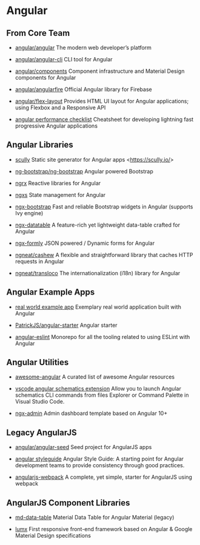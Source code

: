 # Angular

## From Core Team

- [angular/angular](https://github.com/angular/angular)
  The modern web developer’s platform

- [angular/angular-cli](https://github.com/angular/angular-cli)
  CLI tool for Angular

- [angular/components](https://github.com/angular/components)
  Component infrastructure and Material Design components for Angular

- [angular/angularfire](https://github.com/angular/angularfire)
  Official Angular library for Firebase

- [angular/flex-layout](https://github.com/angular/flex-layout)
  Provides HTML UI layout for Angular applications; using Flexbox and a Responsive API

- [angular performance checklist](https://github.com/mgechev/angular-performance-checklist)
  Cheatsheet for developing lightning fast progressive Angular applications

## Angular Libraries

- [scully](https://github.com/scullyio/scully)
  Static site generator for Angular apps <<https://scully.io/>>

- [ng-bootstrap/ng-bootstrap](https://github.com/ng-bootstrap/ng-bootstrap)
  Angular powered Bootstrap

- [ngrx](https://github.com/ngrx/platform)
  Reactive libraries for Angular

- [ngxs](https://github.com/ngxs/store)
  State management for Angular

- [ngx-bootstrap](https://github.com/valor-software/ngx-bootstrap)
  Fast and reliable Bootstrap widgets in Angular (supports Ivy engine)

- [ngx-datatable](https://github.com/swimlane/ngx-datatable)
  A feature-rich yet lightweight data-table crafted for Angular

- [ngx-formly](https://github.com/ngx-formly/ngx-formly)
  JSON powered / Dynamic forms for Angular
  
- [ngneat/cashew](https://github.com/ngneat/cashew)
  A flexible and straightforward library that caches HTTP requests in Angular
  
- [ngneat/transloco](https://github.com/ngneat/transloco)
  The internationalization (i18n) library for Angular
  
## Angular Example Apps

- [real world example app](https://github.com/gothinkster/angular-realworld-example-app)
  Exemplary real world application built with Angular

- [PatrickJS/angular-starter](https://github.com/PatrickJS/angular-starter)
  Angular starter

- [angular-eslint](https://github.com/angular-eslint/angular-eslint)
  Monorepo for all the tooling related to using ESLint with Angular

## Angular Utilities

- [awesome-angular](https://github.com/PatrickJS/awesome-angular)
  A curated list of awesome Angular resources

- [vscode angular schematics extension](https://github.com/cyrilletuzi/vscode-angular-schematics)
  Allow you to launch Angular schematics CLI commands from files Explorer or Command Palette in Visual Studio Code.

- [ngx-admin](https://github.com/akveo/ngx-admin)
  Admin dashboard template based on Angular 10+

## Legacy AngularJS

- [angular/angular-seed](https://github.com/angular/angular-seed)
  Seed project for AngularJS apps

- [angular styleguide](https://github.com/johnpapa/angular-styleguide)
  Angular Style Guide: A starting point for Angular development teams to provide consistency through good practices.

- [angularjs-webpack](https://github.com/preboot/angularjs-webpack)
  A complete, yet simple, starter for AngularJS using webpack

## AngularJS Component Libraries

- [md-data-table](https://github.com/daniel-nagy/md-data-table)
  Material Data Table for Angular Material (legacy)

- [lumx](https://github.com/lumapps/lumX)
  First responsive front-end framework based on Angular & Google Material Design specifications
